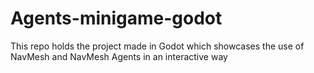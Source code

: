 # Agents-minigame-godot
This repo holds the project made in Godot which showcases the use of NavMesh and NavMesh Agents in an interactive way
